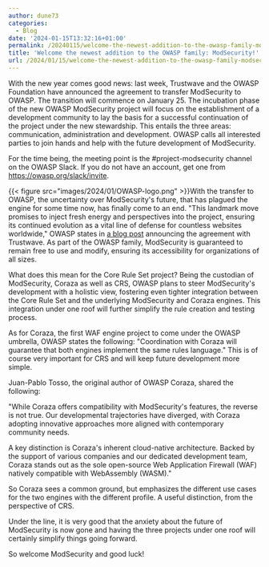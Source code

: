 ```yaml
---
author: dune73
categories:
  - Blog
date: '2024-01-15T13:32:16+01:00'
permalink: /20240115/welcome-the-newest-addition-to-the-owasp-family-modsecurity/
title: 'Welcome the newest addition to the OWASP family: ModSecurity!'
url: /2024/01/15/welcome-the-newest-addition-to-the-owasp-family-modsecurity/
---
```



With the new year comes good news: last week, Trustwave and the OWASP Foundation have announced the agreement to transfer ModSecurity to OWASP. The transition will commence on January 25. The incubation phase of the new OWASP ModSecurity project will focus on the establishment of a development community to lay the basis for a successful continuation of the project under the new stewardship. This entails the three areas: communication, administration and development. OWASP calls all interested parties to join hands and help with the future development of ModSecurity.

For the time being, the meeting point is the #project-modsecurity channel on the OWASP Slack. If you do not have an account, get one from <https://owasp.org/slack/invite>.

{{< figure src="images/2024/01/OWASP-logo.png" >}}With the transfer to OWASP, the uncertainty over ModSecurity's future, that has plagued the engine for some time now, has finally come to an end. "This landmark move promises to inject fresh energy and perspectives into the project, ensuring its continued evolution as a vital line of defense for countless websites worldwide," OWASP states in [a blog post](https://owasp.org/blog/2024/01/09/ModSecurity.html) announcing the agreement with Trustwave. As part of the OWASP family, ModSecurity is guaranteed to remain free to use and modify, ensuring its accessibility for organizations of all sizes.

What does this mean for the Core Rule Set project? Being the custodian of ModSecurity, Coraza as well as CRS, OWASP plans to steer ModSecurity's development with a holistic view, fostering even tighter integration between the Core Rule Set and the underlying ModSecurity and Coraza engines. This integration under one roof will further simplify the rule creation and testing process.

As for Coraza, the first WAF engine project to come under the OWASP umbrella, OWASP states the following: "Coordination with Coraza will guarantee that both engines implement the same rules language." This is of course very important for CRS and will keep future development more simple.

Juan-Pablo Tosso, the original author of OWASP Coraza, shared the following:

"While Coraza offers compatibility with ModSecurity's features, the reverse is not true. Our developmental trajectories have diverged, with Coraza adopting innovative approaches more aligned with contemporary community needs.

A key distinction is Coraza's inherent cloud-native architecture. Backed by the support of various companies and our dedicated development team, Coraza stands out as the sole open-source Web Application Firewall (WAF) natively compatible with WebAssembly (WASM)."

So Coraza sees a common ground, but emphasizes the different use cases for the two engines with the different profile. A useful distinction, from the perspective of CRS.

Under the line, it is very good that the anxiety about the future of ModSecurity is now gone and having the three projects under one roof will certainly simplify things going forward.

So welcome ModSecurity and good luck!
